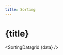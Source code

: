 ```yaml
---
title: Sorting
---
```


<script>
import SortingDatagrid from './sorting-datagrid.svelte';
import { inventoryData as data } from '$lib/data/data-storage.svelte';
</script>

# {title}

<SortingDatagrid {data} />







